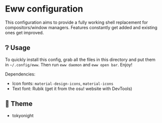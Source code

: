 # Eww configuration

This configuration aims to provide a fully working shell replacement for
compositors/window managers. Features constantly get added and existing ones
get improved.

## ❔ Usage

To quickly install this config, grab all the files in this directory and put
them in `~/.config/eww`. Then run `eww daemon` and `eww open bar`. Enjoy!

Dependencies:
- Icon fonts: `material-design-icons`, `material-icons`
- Text font: Rubik (get it from the osu! website with DevTools)

## 🎨 Theme
- tokyonight
